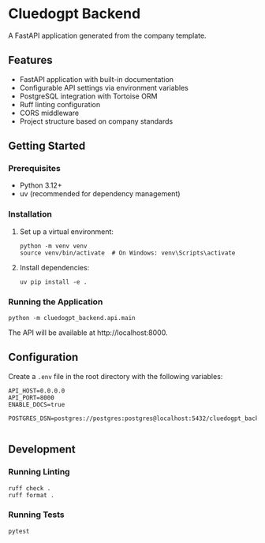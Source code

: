 # Cluedogpt Backend

A FastAPI application generated from the company template.

## Features

- FastAPI application with built-in documentation
- Configurable API settings via environment variables
- PostgreSQL integration with Tortoise ORM
- Ruff linting configuration
- CORS middleware
- Project structure based on company standards

## Getting Started

### Prerequisites

- Python 3.12+
- uv (recommended for dependency management)

### Installation

1. Set up a virtual environment:
   ```
   python -m venv venv
   source venv/bin/activate  # On Windows: venv\Scripts\activate
   ```

2. Install dependencies:
   ```
   uv pip install -e .
   ```

### Running the Application

```
python -m cluedogpt_backend.api.main
```

The API will be available at http://localhost:8000.



## Configuration

Create a `.env` file in the root directory with the following variables:

```
API_HOST=0.0.0.0
API_PORT=8000
ENABLE_DOCS=true

POSTGRES_DSN=postgres://postgres:postgres@localhost:5432/cluedogpt_backend


```

## Development

### Running Linting

```
ruff check .
ruff format .
```

### Running Tests

```
pytest
```